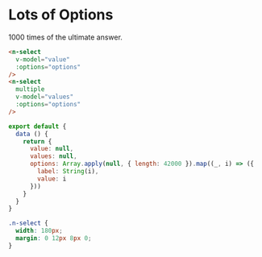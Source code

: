 # Lots of Options
1000 times of the ultimate answer.
```html
<n-select
  v-model="value"
  :options="options"
/>
<n-select
  multiple
  v-model="values"
  :options="options"
/>
```
```js
export default {
  data () {
    return {
      value: null,
      values: null,
      options: Array.apply(null, { length: 42000 }).map((_, i) => ({
        label: String(i),
        value: i
      }))
    }
  }
}
```
```css
.n-select {
  width: 180px;
  margin: 0 12px 8px 0;
}
```